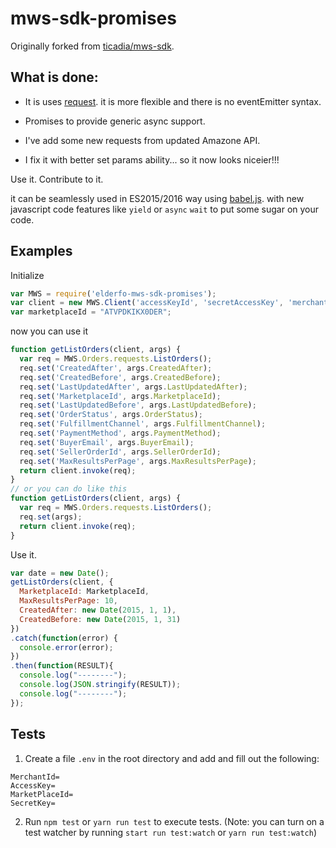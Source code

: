 mws-sdk-promises
======

Originally forked from [ticadia/mws-sdk](https://github.com/ticadia/mws-sdk).

What is done:
-------------

 - It is uses [request](https://www.npmjs.com/package/request). it is more flexible and there is no eventEmitter syntax.

 - Promises to provide generic async support.
 
 - I've add some new requests from updated Amazone API.
 
 - I fix it with better set params ability... so it now looks niceier!!!


Use it. Contribute to it.

it can be seamlessly used in ES2015/2016 way using [babel.js](https://babeljs.io/).
with new javascript code features like `yield` or `async` `wait` to put some sugar on your code. 

Examples
--------

Initialize

```javascript
var MWS = require('elderfo-mws-sdk-promises');
var client = new MWS.Client('accessKeyId', 'secretAccessKey', 'merchantId', {});
var marketplaceId = "ATVPDKIKX0DER";
```

now you can use it 

```javascript
function getListOrders(client, args) {
  var req = MWS.Orders.requests.ListOrders();
  req.set('CreatedAfter', args.CreatedAfter);
  req.set('CreatedBefore', args.CreatedBefore);
  req.set('LastUpdatedAfter', args.LastUpdatedAfter);
  req.set('MarketplaceId', args.MarketplaceId);
  req.set('LastUpdatedBefore', args.LastUpdatedBefore);
  req.set('OrderStatus', args.OrderStatus);
  req.set('FulfillmentChannel', args.FulfillmentChannel);
  req.set('PaymentMethod', args.PaymentMethod);
  req.set('BuyerEmail', args.BuyerEmail);
  req.set('SellerOrderId', args.SellerOrderId);
  req.set('MaxResultsPerPage', args.MaxResultsPerPage);
  return client.invoke(req);
}
// or you can do like this
function getListOrders(client, args) {
  var req = MWS.Orders.requests.ListOrders();
  req.set(args);
  return client.invoke(req);
}

```

Use it.

```javascript
var date = new Date();
getListOrders(client, {
  MarketplaceId: MarketplaceId,
  MaxResultsPerPage: 10,
  CreatedAfter: new Date(2015, 1, 1),
  CreatedBefore: new Date(2015, 1, 31)
})
.catch(function(error) {
  console.error(error);
})
.then(function(RESULT){
  console.log("--------");
  console.log(JSON.stringify(RESULT));
  console.log("--------");
});
```

Tests
-----

1. Create a file `.env` in the root directory and add and fill out the following:

  ```
  MerchantId=
  AccessKey=
  MarketPlaceId=
  SecretKey=
  ```
  
2. Run `npm test` or `yarn run test` to execute tests. (Note: you can turn on a test watcher by running `start run test:watch` or `yarn run test:watch`)
